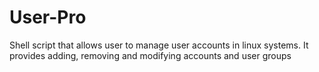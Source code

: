 # User-Pro
Shell script that allows user to manage user accounts in linux systems.
It provides adding, removing and modifying accounts and user groups 